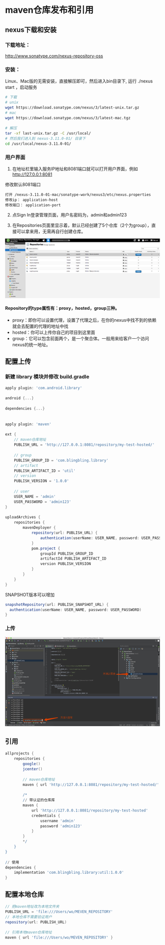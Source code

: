 # maven仓库发布和引用

## nexus下载和安装

### 下载地址：

http://www.sonatype.com/nexus-repository-oss

### 安装：

Linux、Mac版的无需安装，直接解压即可，然后进入bin目录下, 运行 ./nexus start ，启动服务

```sh
# 下载
# unix
wget https://download.sonatype.com/nexus/3/latest-unix.tar.gz
# mac
wget https://download.sonatype.com/nexus/3/latest-mac.tgz

# 解压
tar -xf last-unix.tar.gz -C /usr/local/
# 然后我们进入到 nexus-3.11.0-01/ 目录下
cd /usr/local/nexus-3.11.0-01/
```

### 用户界面

1. 在地址栏里输入服务IP地址和8081端口就可以打开用户界面，例如 http://127.0.0.1:8081

修改默认8081端口
```
打开 /nexus-3.11.0-01-mac/sonatype-work/nexus3/etc/nexus.properties
修改ip： application-host
修改端口： application-port
```

2. 点Sign In登录管理页面，用户名密码为，admin和admin123

3. 在Repositories页面里显示着，默认已经创建了5个仓库（2个为group），直接可以拿来用，无需再自行创建仓库。

![](./img/ui.png)

#### Repository的type属性有：proxy，hosted，group三种。

- proxy：即你可以设置代理，设置了代理之后，在你的nexus中找不到的依赖就会去配置的代理的地址中找
- hosted：你可以上传你自己的项目到这里面
- group：它可以包含前面两个，是一个聚合体。一般用来给客户一个访问nexus的统一地址。

## 配置上传

### 新建 library 模块并修改 build.gradle

```gradle
apply plugin: 'com.android.library'

android {...}

dependencies {...}


apply plugin: 'maven'

ext {
    // maven仓库地址
    PUBLISH_URL = 'http://127.0.0.1:8081/repository/my-test-hosted/'

    // group
    PUBLISH_GROUP_ID = 'com.blingbling.library'
    // artifact
    PUBLISH_ARTIFACT_ID = 'util'
    // version
    PUBLISH_VERSION = '1.0.0'

    // user
    USER_NAME = 'admin'
    USER_PASSWORD = 'admin123'
}

uploadArchives {
    repositories {
        mavenDeployer {
            repository(url: PUBLISH_URL) {
                authentication(userName: USER_NAME, password: USER_PASSWORD)
            }
            pom.project {
                groupId PUBLISH_GROUP_ID
                artifactId PUBLISH_ARTIFACT_ID
                version PUBLISH_VERSION
            }
        }
    }
}
```

SNAPSHOT版本可以增加

```gradle
snapshotRepository(url: PUBLISH_SNAPSHOT_URL) {
  authentication(userName: USER_NAME, password: USER_PASSWORD)
}
```

### 上传

![](./img/upload.png)

## 引用

```gradle
allprojects {
    repositories {
        google()
        jcenter()

        // maven仓库地址
        maven { url 'http://127.0.0.1:8081/repository/my-test-hosted/' }

        /*
        // 带认证的仓库库
        maven {
            url 'http://127.0.0.1:8081/repository/my-test-hosted'
            credentials {
                username 'admin'
                password 'admin123'
            }
        }
        */
    }
}

// 使用
dependencies {
    implementation 'com.blingbling.library:util:1.0.0'
}
```

## 配置本地仓库

```gradle
// 把maven地址改为本地文件夹
PUBLISH_URL = 'file:///Users/wo/MEVEN_REPOSITORY'
// 本地仓库不需要验证用户
repository(url: PUBLISH_URL)

// 引用本地maven仓库地址
maven { url 'file:///Users/wo/MEVEN_REPOSITORY' }
```
